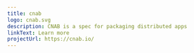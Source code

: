 ```yaml
---
title: cnab
logo: cnab.svg
description: CNAB is a spec for packaging distributed apps
linkText: Learn more
projectUrl: https://cnab.io/
---
```

